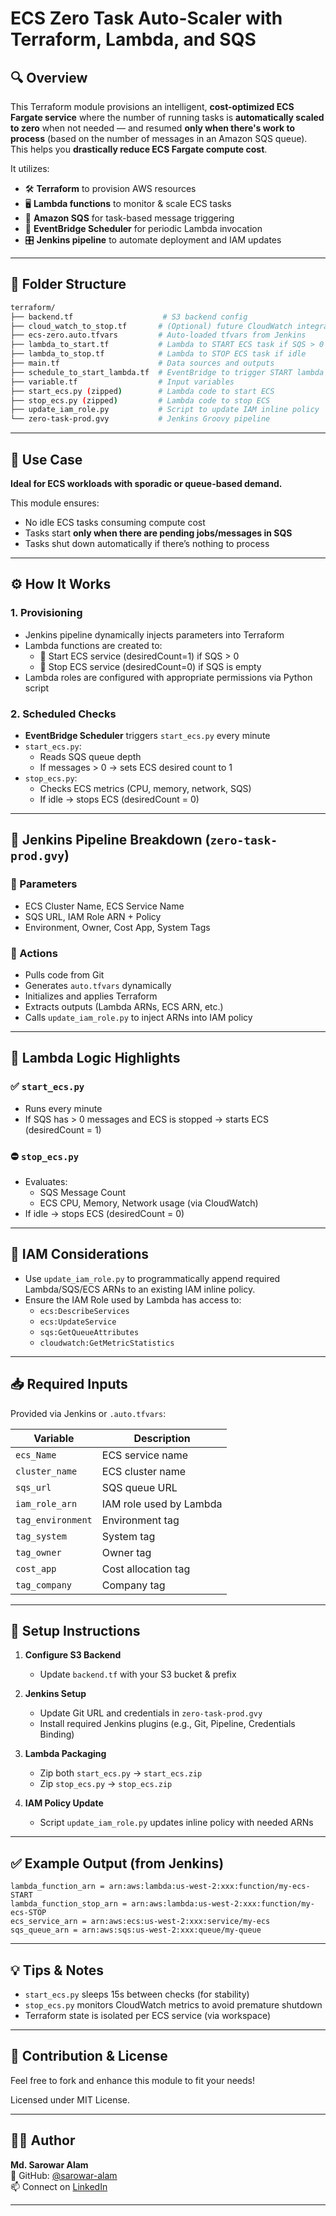 
# ECS Zero Task Auto-Scaler with Terraform, Lambda, and SQS

## 🔍 Overview

This Terraform module provisions an intelligent, **cost-optimized ECS Fargate service** where the number of running tasks is **automatically scaled to zero** when not needed — and resumed **only when there's work to process** (based on the number of messages in an Amazon SQS queue). This helps you **drastically reduce ECS Fargate compute cost**.

It utilizes:
- 🛠 **Terraform** to provision AWS resources
- 🖥️ **Lambda functions** to monitor & scale ECS tasks
- 📨 **Amazon SQS** for task-based message triggering
- 🔁 **EventBridge Scheduler** for periodic Lambda invocation
- 🎛️ **Jenkins pipeline** to automate deployment and IAM updates

---

## 📁 Folder Structure

```bash
terraform/
├── backend.tf                    # S3 backend config
├── cloud_watch_to_stop.tf       # (Optional) future CloudWatch integration
├── ecs-zero.auto.tfvars         # Auto-loaded tfvars from Jenkins
├── lambda_to_start.tf           # Lambda to START ECS task if SQS > 0
├── lambda_to_stop.tf            # Lambda to STOP ECS task if idle
├── main.tf                      # Data sources and outputs
├── schedule_to_start_lambda.tf  # EventBridge to trigger START lambda
├── variable.tf                  # Input variables
├── start_ecs.py (zipped)        # Lambda code to start ECS
├── stop_ecs.py (zipped)         # Lambda code to stop ECS
├── update_iam_role.py           # Script to update IAM inline policy
└── zero-task-prod.gvy           # Jenkins Groovy pipeline
```

---

## 🚀 Use Case

**Ideal for ECS workloads with sporadic or queue-based demand.**

This module ensures:
- No idle ECS tasks consuming compute cost
- Tasks start **only when there are pending jobs/messages in SQS**
- Tasks shut down automatically if there’s nothing to process

---

## ⚙️ How It Works

### 1. **Provisioning**
- Jenkins pipeline dynamically injects parameters into Terraform
- Lambda functions are created to:
  - 🔼 Start ECS service (desiredCount=1) if SQS > 0
  - 🔽 Stop ECS service (desiredCount=0) if SQS is empty
- Lambda roles are configured with appropriate permissions via Python script

### 2. **Scheduled Checks**
- **EventBridge Scheduler** triggers `start_ecs.py` every minute
- `start_ecs.py`:
  - Reads SQS queue depth
  - If messages > 0 → sets ECS desired count to 1
- `stop_ecs.py`:
  - Checks ECS metrics (CPU, memory, network, SQS)
  - If idle → stops ECS (desiredCount = 0)

---

## 🧩 Jenkins Pipeline Breakdown (`zero-task-prod.gvy`)

### 🔹 Parameters
- ECS Cluster Name, ECS Service Name
- SQS URL, IAM Role ARN + Policy
- Environment, Owner, Cost App, System Tags

### 🔹 Actions
- Pulls code from Git
- Generates `auto.tfvars` dynamically
- Initializes and applies Terraform
- Extracts outputs (Lambda ARNs, ECS ARN, etc.)
- Calls `update_iam_role.py` to inject ARNs into IAM policy

---

## 🧪 Lambda Logic Highlights

### ✅ `start_ecs.py`
- Runs every minute
- If SQS has > 0 messages and ECS is stopped → starts ECS (desiredCount = 1)

### ⛔ `stop_ecs.py`
- Evaluates:
  - SQS Message Count
  - ECS CPU, Memory, Network usage (via CloudWatch)
- If idle → stops ECS (desiredCount = 0)

---

## 🔐 IAM Considerations

- Use `update_iam_role.py` to programmatically append required Lambda/SQS/ECS ARNs to an existing IAM inline policy.
- Ensure the IAM Role used by Lambda has access to:
  - `ecs:DescribeServices`
  - `ecs:UpdateService`
  - `sqs:GetQueueAttributes`
  - `cloudwatch:GetMetricStatistics`

---

## 📥 Required Inputs

Provided via Jenkins or `.auto.tfvars`:

| Variable           | Description                          |
|--------------------|--------------------------------------|
| `ecs_Name`         | ECS service name                     |
| `cluster_name`     | ECS cluster name                     |
| `sqs_url`          | SQS queue URL                        |
| `iam_role_arn`     | IAM role used by Lambda              |
| `tag_environment`  | Environment tag                      |
| `tag_system`       | System tag                           |
| `tag_owner`        | Owner tag                            |
| `cost_app`         | Cost allocation tag                  |
| `tag_company`      | Company tag                          |

---

## 🧰 Setup Instructions

1. **Configure S3 Backend**
   - Update `backend.tf` with your S3 bucket & prefix

2. **Jenkins Setup**
   - Update Git URL and credentials in `zero-task-prod.gvy`
   - Install required Jenkins plugins (e.g., Git, Pipeline, Credentials Binding)

3. **Lambda Packaging**
   - Zip both `start_ecs.py` → `start_ecs.zip`
   - Zip `stop_ecs.py` → `stop_ecs.zip`

4. **IAM Policy Update**
   - Script `update_iam_role.py` updates inline policy with needed ARNs

---

## ✅ Example Output (from Jenkins)

```
lambda_function_arn = arn:aws:lambda:us-west-2:xxx:function/my-ecs-START
lambda_function_stop_arn = arn:aws:lambda:us-west-2:xxx:function/my-ecs-STOP
ecs_service_arn = arn:aws:ecs:us-west-2:xxx:service/my-ecs
sqs_queue_arn = arn:aws:sqs:us-west-2:xxx:queue/my-queue
```

---

## 💡 Tips & Notes

- `start_ecs.py` sleeps 15s between checks (for stability)
- `stop_ecs.py` monitors CloudWatch metrics to avoid premature shutdown
- Terraform state is isolated per ECS service (via workspace)

---

## 🔗 Contribution & License

Feel free to fork and enhance this module to fit your needs!

Licensed under MIT License.

---

## 🙋‍♂️ Author

**Md. Sarowar Alam**  
🚀 GitHub: [@sarowar-alam](https://github.com/sarowar-alam)  
📫 Connect on [LinkedIn](https://www.linkedin.com/in/sarowar/)

---
